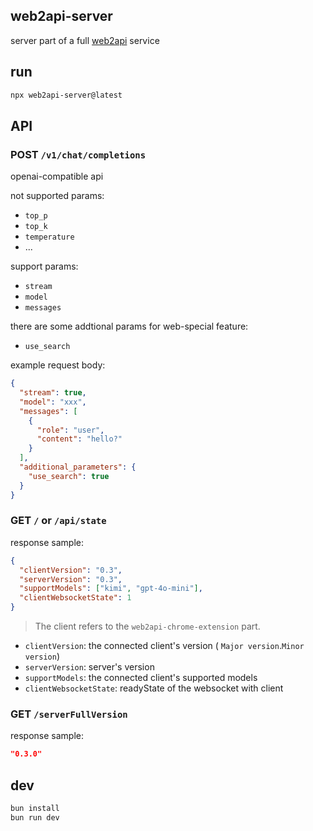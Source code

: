 ## web2api-server

server part of a full [web2api](https://github.com/slow-groovin/web2api-ai-sdk-provider) service

## run

```sh
npx web2api-server@latest
```

## API

### POST `/v1/chat/completions`

openai-compatible api

not supported params:

- `top_p`
- `top_k`
- `temperature`
- ...

support params:

- `stream`
- `model`
- `messages`

there are some addtional params for web-special feature:

- `use_search`

example request body:

```json
{
  "stream": true,
  "model": "xxx",
  "messages": [
    {
      "role": "user",
      "content": "hello?"
    }
  ],
  "additional_parameters": {
    "use_search": true
  }
}
```

### GET `/` or `/api/state`

response sample:

```json
{
  "clientVersion": "0.3",
  "serverVersion": "0.3",
  "supportModels": ["kimi", "gpt-4o-mini"],
  "clientWebsocketState": 1
}
```

> The client refers to the `web2api-chrome-extension` part.

- `clientVersion`: the connected client's version ( `Major version`.`Minor version`)
- `serverVersion`: server's version
- `supportModels`: the connected client's supported models
- `clientWebsocketState`: readyState of the websocket with client

### GET `/serverFullVersion`

response sample:

```json
"0.3.0"
```

## dev

```sh
bun install
bun run dev
```
